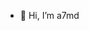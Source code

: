 - 👋 Hi, I’m a7md


<!---
A7mmdr/A7mmdr is a ✨ special ✨ repository because its `README.md` (this file) appears on your GitHub profile.
You can click the Preview link to take a look at your changes.
--->
